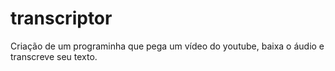 # transcriptor

Criação de um programinha que pega um vídeo do youtube, baixa o áudio e transcreve seu texto.
